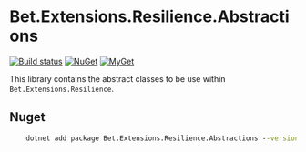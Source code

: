 ﻿# Bet.Extensions.Resilience.Abstractions

[![Build status](https://ci.appveyor.com/api/projects/status/tmqs7xbq1aqee3md/branch/master?svg=true)](https://ci.appveyor.com/project/kdcllc/bet-extensions-resilience/branch/master)
[![NuGet](https://img.shields.io/nuget/v/Bet.Extensions.Resilience.Abstractions.svg)](https://www.nuget.org/packages?q=Bet.Extensions.Resilience.Abstractions)
[![MyGet](https://img.shields.io/myget/kdcllc/v/Bet.Extensions.Resilience.Abstractions.svg?label=myget)](https://www.myget.org/F/kdcllc/api/v2)

This library contains the abstract classes to be use within `Bet.Extensions.Resilience`.

## Nuget

```cmd
    dotnet add package Bet.Extensions.Resilience.Abstractions --version 1.2.0
```
